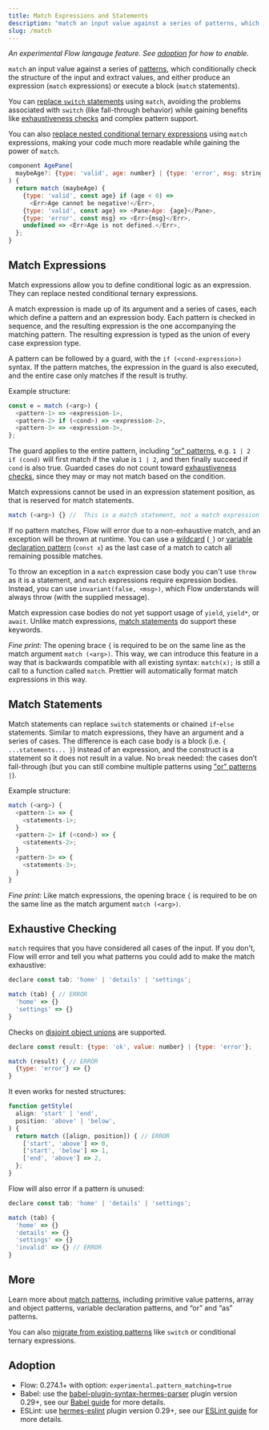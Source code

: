 ```yaml
---
title: Match Expressions and Statements
description: "match an input value against a series of patterns, which conditionally check the structure of the input and extract values, and either produce an expression (match expressions) or execute a block (match statements)."
slug: /match
---
```


*An experimental Flow langauge feature. See [adoption](#adoption) for how to enable.*

`match` an input value against a series of [patterns](./patterns), which conditionally check the structure of the input and extract values, and either produce an expression (`match` expressions) or execute a block (`match` statements).

You can [replace `switch` statements](./migration#replacing-switch) using `match`, avoiding the problems associated with `switch` (like fall-through behavior) while gaining benefits like [exhaustiveness checks](#exhaustive-checking) and complex pattern support.

You can also [replace nested conditional ternary expressions](./migration#replacing-conditional-ternary-expressions) using `match` expressions, making your code much more readable while gaining the power of `match`.

```js
component AgePane(
  maybeAge?: {type: 'valid', age: number} | {type: 'error', msg: string}
) {
  return match (maybeAge) {
    {type: 'valid', const age} if (age < 0) =>
      <Err>Age cannot be negative!</Err>,
    {type: 'valid', const age} => <Pane>Age: {age}</Pane>,
    {type: 'error', const msg} => <Err>{msg}</Err>,
    undefined => <Err>Age is not defined.</Err>,
  };
}
```

## Match Expressions

Match expressions allow you to define conditional logic as an expression. They can replace nested conditional ternary expressions.

A match expression is made up of its argument and a series of cases, each which define a pattern and an expression body. Each pattern is checked in sequence, and the resulting expression is the one accompanying the matching pattern. The resulting expression is typed as the union of every case expression type.

A pattern can be followed by a guard, with the `if (<cond-expression>)` syntax. If the pattern matches, the expression in the guard is also executed, and the entire case only matches if the result is truthy.

Example structure:
```js
const e = match (<arg>) {
  <pattern-1> => <expression-1>,
  <pattern-2> if (<cond>) => <expression-2>,
  <pattern-3> => <expression-3>,
};
```

The guard applies to the entire pattern, including ["or" patterns](./patterns#or-patterns), e.g. `1 | 2 if (cond)` will first match if the value is `1 | 2`, and then finally succeed if `cond` is also true. Guarded cases do not count toward [exhaustiveness checks](#exhaustive-checking), since they may or may not match based on the condition.

Match expressions cannot be used in an expression statement position, as that is reserved for match statements.

```js
match (<arg>) {} //  This is a match statement, not a match expression
```

If no pattern matches, Flow will error due to a non-exhaustive match, and an exception will be thrown at runtime. You can use a [wildcard](./patterns#wildcard-patterns) (`_`) or [variable declaration pattern](./patterns#variable-declaration-patterns) (`const x`) as the last case of a match to catch all remaining possible matches.

To throw an exception in a `match` expression case body you can't use `throw` as it is a statement, and `match` expressions require expression bodies. Instead, you can use `invariant(false, <msg>)`, which Flow understands will always throw (with the supplied message).

Match expression case bodies do not yet support usage of `yield`, `yield*`, or `await`. Unlike match expressions, [match statements](#match-statements) do support these keywords.

*Fine print:* The opening brace `{` is required to be on the same line as the match argument `match (<arg>)`. This way, we can introduce this feature in a way that is backwards compatible with all existing syntax: `match(x);` is still a call to a function called `match`. Prettier will automatically format match expressions in this way.

## Match Statements

Match statements can replace `switch` statements or chained `if`\-`else` statements. Similar to match expressions, they have an argument and a series of cases. The difference is each case body is a block (i.e. `{ ...statements... }`) instead of an expression, and the construct is a statement so it does not result in a value. No `break` needed: the cases don’t fall\-through (but you can still combine multiple patterns using ["or" patterns](./patterns#or-patterns) `|`).

Example structure:
```js
match (<arg>) {
  <pattern-1> => {
    <statements-1>;
  }
  <pattern-2> if (<cond>) => {
    <statements-2>;
  }
  <pattern-3> => {
    <statements-3>;
  }
}
```

*Fine print:* Like match expressions, the opening brace `{` is required to be on the same line as the match argument `match (<arg>)`.

## Exhaustive Checking

`match` requires that you have considered all cases of the input. If you don't, Flow will error and tell you what patterns you could add to make the match exhaustive:

```js flow-check
declare const tab: 'home' | 'details' | 'settings';

match (tab) { // ERROR
  'home' => {}
  'settings' => {}
}
```

Checks on [disjoint object unions](../types/unions#toc-disjoint-object-unions) are supported.
```js flow-check
declare const result: {type: 'ok', value: number} | {type: 'error'};

match (result) { // ERROR
  {type: 'error'} => {}
}
```

It even works for nested structures:

```js flow-check
function getStyle(
  align: 'start' | 'end',
  position: 'above' | 'below',
) {
  return match ([align, position]) { // ERROR
    ['start', 'above'] => 0,
    ['start', 'below'] => 1,
    ['end', 'above'] => 2,
  };
}
```

Flow will also error if a pattern is unused:

```js flow-check
declare const tab: 'home' | 'details' | 'settings';

match (tab) {
  'home' => {}
  'details' => {}
  'settings' => {}
  'invalid' => {} // ERROR
}
```

## More

Learn more about [match patterns](./patterns), including primitive value patterns, array and object patterns, variable declaration patterns, and “or” and “as” patterns.

You can also [migrate from existing patterns](./migration) like `switch` or conditional ternary expressions.

## Adoption

* Flow: 0.274.1+ with option: `experimental.pattern_matching=true`
* Babel: use the [babel-plugin-syntax-hermes-parser](https://www.npmjs.com/package/babel-plugin-syntax-hermes-parser) plugin version 0.29+, see our [Babel guide](../tools/babel) for more details.
* ESLint: use [hermes-eslint](https://www.npmjs.com/package/hermes-eslint) plugin version 0.29+, see our [ESLint guide](../tools/eslint) for more details.
